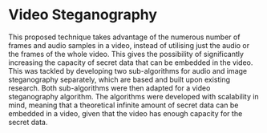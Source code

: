 # Video Steganography

This proposed technique takes advantage of the numerous number of frames and audio samples in a video, instead of utilising just the audio or the frames of the whole video. This gives the possibility of significantly increasing the capacity of secret data that can be embedded in the video. This was tackled by developing two sub-algorithms for audio and image steganography separately, which are based and built upon existing research. Both sub-algorithms were then adapted for a video steganography algorithm. The algorithms were developed with scalability in mind, meaning that a theoretical infinite amount of secret data can be embedded in a video, given that the video has enough capacity for the secret data.
